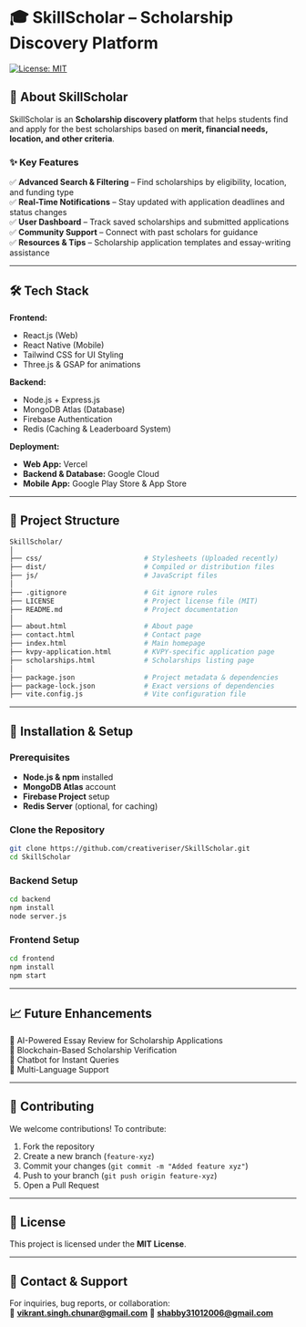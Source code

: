 # 🎓 SkillScholar – Scholarship Discovery Platform  

[![License: MIT](https://img.shields.io/badge/License-MIT-blue.svg)](https://opensource.org/licenses/MIT)  
<!--[![Contributors](https://img.shields.io/github/contributors/yourusername/SkillScholar)](https://github.com/yourusername/SkillScholar/graphs/contributors) --> 
<!--[![Issues](https://img.shields.io/github/issues/yourusername/SkillScholar)](https://github.com/yourusername/SkillScholar/issues)  -->

## 📌 About SkillScholar  
SkillScholar is an **Scholarship discovery platform** that helps students find and apply for the best scholarships based on **merit, financial needs, location, and other criteria**.  

### ✨ Key Features  
<!-- ✅ **AI-Based Personalized Recommendations** – Scholarships tailored to user profiles  --> 
✅ **Advanced Search & Filtering** – Find scholarships by eligibility, location, and funding type  
✅ **Real-Time Notifications** – Stay updated with application deadlines and status changes  
✅ **User Dashboard** – Track saved scholarships and submitted applications  
✅ **Community Support** – Connect with past scholars for guidance  
✅ **Resources & Tips** – Scholarship application templates and essay-writing assistance  

---

## 🛠️ Tech Stack  
**Frontend:**  
- React.js (Web)  
- React Native (Mobile)  
- Tailwind CSS for UI Styling  
- Three.js & GSAP for animations  

**Backend:**  
- Node.js + Express.js  
- MongoDB Atlas (Database)  
- Firebase Authentication  
- Redis (Caching & Leaderboard System)  

**Deployment:**  
- **Web App:** Vercel  
- **Backend & Database:** Google Cloud  
- **Mobile App:** Google Play Store & App Store  

---

## 📂 Project Structure  
```bash
SkillScholar/
│
├── css/                         # Stylesheets (Uploaded recently)
├── dist/                        # Compiled or distribution files
├── js/                          # JavaScript files
│
├── .gitignore                   # Git ignore rules
├── LICENSE                      # Project license file (MIT)
├── README.md                    # Project documentation
│
├── about.html                   # About page
├── contact.html                 # Contact page
├── index.html                   # Main homepage
├── kvpy-application.html        # KVPY-specific application page
├── scholarships.html            # Scholarships listing page
│
├── package.json                 # Project metadata & dependencies
├── package-lock.json            # Exact versions of dependencies
├── vite.config.js               # Vite configuration file

```

---

## 🔧 Installation & Setup  

### Prerequisites  
- **Node.js & npm** installed  
- **MongoDB Atlas** account  
- **Firebase Project** setup  
- **Redis Server** (optional, for caching)  

### Clone the Repository  
```bash
git clone https://github.com/creativeriser/SkillScholar.git
cd SkillScholar
```

### Backend Setup  
```bash
cd backend
npm install
node server.js
```

### Frontend Setup  
```bash
cd frontend
npm install
npm start
```

---

## 📈 Future Enhancements  
🔹 AI-Powered Essay Review for Scholarship Applications  
🔹 Blockchain-Based Scholarship Verification  
🔹 Chatbot for Instant Queries  
🔹 Multi-Language Support  

---

## 🤝 Contributing  
We welcome contributions! To contribute:  
1. Fork the repository  
2. Create a new branch (`feature-xyz`)  
3. Commit your changes (`git commit -m "Added feature xyz"`)  
4. Push to your branch (`git push origin feature-xyz`)  
5. Open a Pull Request  

---

## 📜 License  
This project is licensed under the **MIT License**.  

---

## 📧 Contact & Support  
For inquiries, bug reports, or collaboration:  
📩 **vikrant.singh.chunar@gmail.com** 
📩 **shabby31012006@gmail.com**
